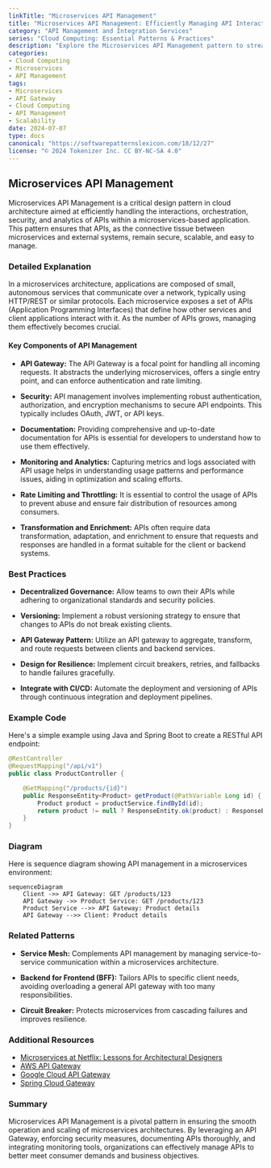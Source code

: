 ```yaml
---
linkTitle: "Microservices API Management"
title: "Microservices API Management: Efficiently Managing API Interactions in Microservices Architecture"
category: "API Management and Integration Services"
series: "Cloud Computing: Essential Patterns & Practices"
description: "Explore the Microservices API Management pattern to streamline API interactions, ensure security, scalability, and provide analytics in a microservices architecture."
categories:
- Cloud Computing
- Microservices
- API Management
tags:
- Microservices
- API Gateway
- Cloud Computing
- API Management
- Scalability
date: 2024-07-07
type: docs
canonical: "https://softwarepatternslexicon.com/18/12/27"
license: "© 2024 Tokenizer Inc. CC BY-NC-SA 4.0"
---
```


## Microservices API Management

Microservices API Management is a critical design pattern in cloud architecture aimed at efficiently handling the interactions, orchestration, security, and analytics of APIs within a microservices-based application. This pattern ensures that APIs, as the connective tissue between microservices and external systems, remain secure, scalable, and easy to manage.

### Detailed Explanation

In a microservices architecture, applications are composed of small, autonomous services that communicate over a network, typically using HTTP/REST or similar protocols. Each microservice exposes a set of APIs (Application Programming Interfaces) that define how other services and client applications interact with it. As the number of APIs grows, managing them effectively becomes crucial.

#### Key Components of API Management

- **API Gateway:** The API Gateway is a focal point for handling all incoming requests. It abstracts the underlying microservices, offers a single entry point, and can enforce authentication and rate limiting.

- **Security:** API management involves implementing robust authentication, authorization, and encryption mechanisms to secure API endpoints. This typically includes OAuth, JWT, or API keys.

- **Documentation:** Providing comprehensive and up-to-date documentation for APIs is essential for developers to understand how to use them effectively.

- **Monitoring and Analytics:** Capturing metrics and logs associated with API usage helps in understanding usage patterns and performance issues, aiding in optimization and scaling efforts.

- **Rate Limiting and Throttling:** It is essential to control the usage of APIs to prevent abuse and ensure fair distribution of resources among consumers.

- **Transformation and Enrichment:** APIs often require data transformation, adaptation, and enrichment to ensure that requests and responses are handled in a format suitable for the client or backend systems.

### Best Practices

- **Decentralized Governance:** Allow teams to own their APIs while adhering to organizational standards and security policies.

- **Versioning:** Implement a robust versioning strategy to ensure that changes to APIs do not break existing clients.

- **API Gateway Pattern:** Utilize an API gateway to aggregate, transform, and route requests between clients and backend services.

- **Design for Resilience:** Implement circuit breakers, retries, and fallbacks to handle failures gracefully.

- **Integrate with CI/CD:** Automate the deployment and versioning of APIs through continuous integration and deployment pipelines.

### Example Code

Here's a simple example using Java and Spring Boot to create a RESTful API endpoint:

```java
@RestController
@RequestMapping("/api/v1")
public class ProductController {

    @GetMapping("/products/{id}")
    public ResponseEntity<Product> getProduct(@PathVariable Long id) {
        Product product = productService.findById(id);
        return product != null ? ResponseEntity.ok(product) : ResponseEntity.notFound().build();
    }
}
```

### Diagram

Here is sequence diagram showing API management in a microservices environment:

```mermaid
sequenceDiagram
    Client ->> API Gateway: GET /products/123
    API Gateway ->> Product Service: GET /products/123
    Product Service -->> API Gateway: Product details
    API Gateway -->> Client: Product details
```

### Related Patterns

- **Service Mesh:** Complements API management by managing service-to-service communication within a microservices architecture.
  
- **Backend for Frontend (BFF):** Tailors APIs to specific client needs, avoiding overloading a general API gateway with too many responsibilities.

- **Circuit Breaker:** Protects microservices from cascading failures and improves resilience.

### Additional Resources

- [Microservices at Netflix: Lessons for Architectural Designers](https://www.infoq.com/articles/microservices-at-netflix-architectural-best-practices/)
- [AWS API Gateway](https://aws.amazon.com/api-gateway/)
- [Google Cloud API Gateway](https://cloud.google.com/api-gateway)
- [Spring Cloud Gateway](https://spring.io/projects/spring-cloud-gateway)

### Summary

Microservices API Management is a pivotal pattern in ensuring the smooth operation and scaling of microservices architectures. By leveraging an API Gateway, enforcing security measures, documenting APIs thoroughly, and integrating monitoring tools, organizations can effectively manage APIs to better meet consumer demands and business objectives.
